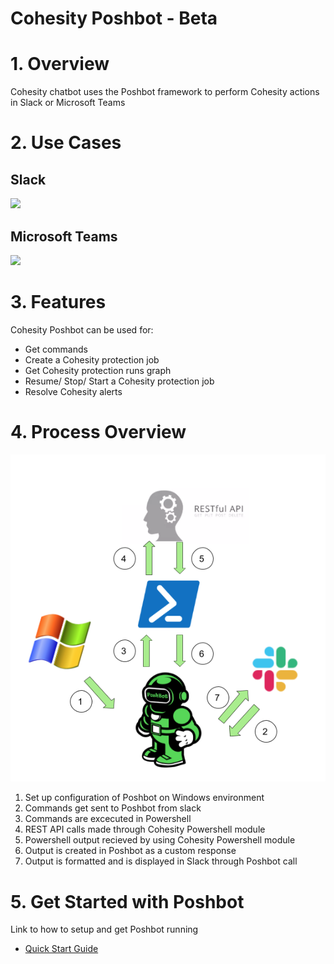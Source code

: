 # Cohesity Poshbot - Beta
# 1. Overview
Cohesity chatbot uses the Poshbot framework to perform Cohesity actions in Slack or Microsoft Teams

# 2. Use Cases 
## Slack 
![](slack1.gif)

## Microsoft Teams 

![](teams1.gif)

# 3. Features 
Cohesity Poshbot can be used for: 
* Get commands
* Create a Cohesity protection job 
* Get Cohesity protection runs graph
* Resume/ Stop/ Start a Cohesity protection job 
* Resolve Cohesity alerts 

# 4. Process Overview
![Cohesity Poshbot Diagram](Diagram.png)

1. Set up configuration of Poshbot on Windows environment 
2. Commands get sent to Poshbot from slack
3. Commands are excecuted in Powershell 
4. REST API calls made through Cohesity Powershell module
5. Powershell output recieved by using Cohesity Powershell module 
6. Output is created in Poshbot as a custom response
7. Output is formatted and is displayed in Slack through Poshbot call

# 5. Get Started with Poshbot
Link to how to setup and get Poshbot running 
* [Quick Start Guide](/cohesity-module-for-poshbot/PoshBot.Cohesity/public/README.md)

